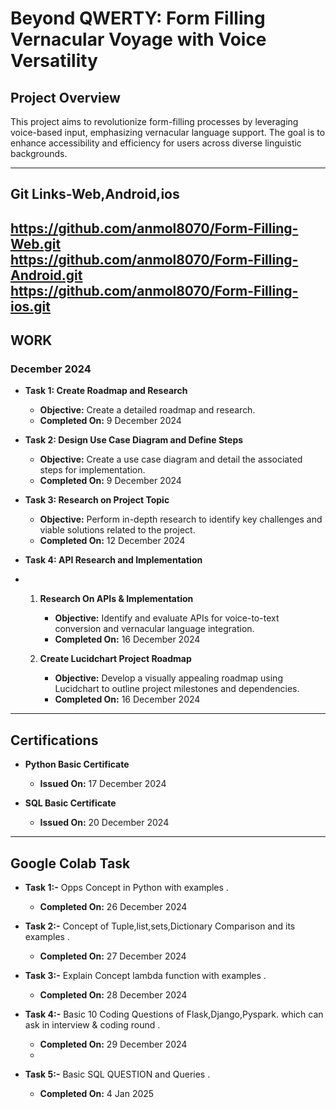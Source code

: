 
# Beyond QWERTY: Form Filling Vernacular Voyage with Voice Versatility

## Project Overview
This project aims to revolutionize form-filling processes by leveraging voice-based input, emphasizing vernacular language support. The goal is to enhance accessibility and efficiency for users across diverse linguistic backgrounds.

---
## Git Links-Web,Android,ios

https://github.com/anmol8070/Form-Filling-Web.git<br>
https://github.com/anmol8070/Form-Filling-Android.git<br>
https://github.com/anmol8070/Form-Filling-ios.git
---

## WORK
### December 2024

- **Task 1: Create Roadmap and Research**  
  - **Objective:** Create a detailed roadmap and research.  
  - **Completed On:** 9 December 2024  

- **Task 2: Design Use Case Diagram and Define Steps**  
  - **Objective:** Create a use case diagram and detail the associated steps for implementation.  
  - **Completed On:** 9 December 2024  

- **Task 3: Research on Project Topic**  
  - **Objective:** Perform in-depth research to identify key challenges and viable solutions 
                   related to the project.  
  - **Completed On:** 12 December 2024  

- **Task 4: API Research and Implementation**
- 
  1. **Research On APIs & Implementation**  
     - **Objective:** Identify and evaluate APIs for voice-to-text conversion and vernacular 
                      language integration.  
     - **Completed On:** 16 December 2024  

  2. **Create Lucidchart Project Roadmap**  
     - **Objective:** Develop a visually appealing roadmap using Lucidchart to outline project 
                      milestones and dependencies.  
     - **Completed On:** 16 December 2024  

---

## Certifications

- **Python Basic Certificate**  
  - **Issued On:** 17 December 2024  

- **SQL Basic Certificate**  
  - **Issued On:** 20 December 2024

---

## Google Colab Task

- **Task 1:-** Opps Concept in Python with examples .
  - **Completed On:** 26 December 2024
    
- **Task 2:-** Concept of Tuple,list,sets,Dictionary Comparison and its examples .
  - **Completed On:** 27 December 2024
   
- **Task 3:-** Explain Concept lambda function with examples .
  - **Completed On:** 28 December 2024
    
- **Task 4:-** Basic 10 Coding Questions of Flask,Django,Pyspark. which can ask in interview & coding round .
  - **Completed On:** 29 December 2024
  - 
- **Task 5:-** Basic SQL QUESTION and Queries .
  - **Completed On:** 4 Jan 2025 


